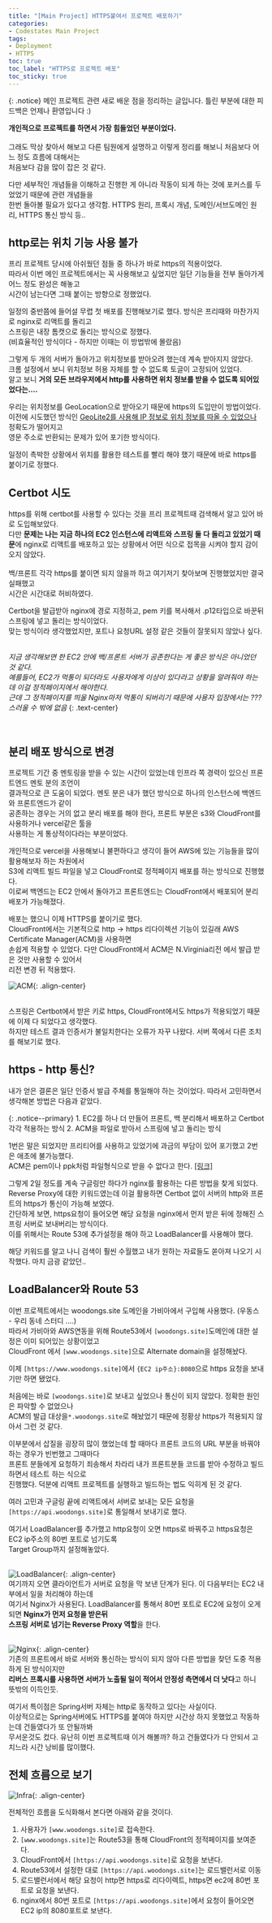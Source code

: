```yaml
---
title: "[Main Project] HTTPS붙여서 프로젝트 배포하기"
categories:
- Codestates Main Project
tags:
- Deployment
- HTTPS
toc: true
toc_label: "HTTPS로 프로젝트 배포"
toc_sticky: true
---
```


{: .notice}
메인 프로젝트 관련 새로 배운 점을 정리하는 글입니다.
틀린 부분에 대한 피드백은 언제나 환영입니다 :)


**개인적으로 프로젝트를 하면서 가장 힘들었던 부분이었다.** <br><br>
그래도 막상 찾아서 해보고 다른 팀원에게 설명하고 이렇게 정리를 해보니 처음보다 어느 정도 흐름에 대해서는 <br>
처음보다 감을 많이 잡은 것 같다. <br>

다만 세부적인 개념들을 이해하고 진행한 게 아니라 작동이 되게 하는 것에 포커스를 두었었기 때문에 관련 개념들을 <br>
한번 돌아볼 필요가 있다고 생각함. HTTPS 원리, 프록시 개념, 도메인/서브도메인 원리, HTTPS 통신 방식 등..<br>


## http로는 위치 기능 사용 불가
프리 프로젝트 당시에 아쉬웠던 점들 중 하나가 바로 https의 적용이었다.<br>
따라서 이번 메인 프로젝트에서는 꼭 사용해보고 싶었지만 일단 기능들을 전부 돌아가게 어느 정도 완성은 해놓고<br>
시간이 남는다면 그때 붙이는 방향으로 정했었다.<br>

일정의 중반쯤에 들어설 무렵 첫 배포를 진행해보기로 했다. 방식은 프리때와 마찬가지로 nginx로 리액트를 돌리고 <br>
스프링은 내장 톰캣으로 돌리는 방식으로 정했다. <br> (비효율적인 방식이다 - 하지만 이때는 이 방법밖에 몰랐음)<br>

그렇게 두 개의 서버가 돌아가고 위치정보를 받아오려 했는데 계속 받아지지 않았다. <br>
크롬 설정에서 보니 위치정보 허용 자체를 할 수 없도록 토글이 고정되어 있었다. <br>
알고 보니 **거의 모든 브라우저에서 http를 사용하면 위치 정보를 받을 수 없도록 되어있었다는....**<br>

우리는 위치정보를 GeoLocation으로 받아오기 때문에 https의 도입만이 방법이었다. <br>
이전에 시도했던 방식인 [GeoLite2를 사용해 IP 정보로 위치 정보를 따올 수 있었으나](https://danc9921.tistory.com/177) 정확도가 떨어지고 <br>
영문 주소로 반환되는 문제가 있어 포기한 방식이다.<br>

일정이 촉박한 상황에서 위치를 활용한 테스트를 빨리 해야 했기 때문에 바로 https를 붙이기로 정했다.<br>

## Certbot 시도
https를 위해 certbot를 사용할 수 있다는 것을 프리 프로젝트때 검색해서 알고 있어 바로 도입해보았다. <br>
다만 **문제는 나는 지금 하나의 EC2 인스턴스에 리액트와 스프링 둘 다 돌리고 있었기 때문**에 nginx로 리액트를 배포하고 있는 
상황에서 어떤 식으로 접목을 시켜야 할지 감이 오지 않았다. <br><br>
백/프론트 각각 https를 붙이면 되지 않을까 하고 여기저기 찾아보며 진행했었지만 결국 실패했고 <br>
시간은 시간대로 허비하였다.<br>

Certbot을 발급받아 nginx에 경로 지정하고, pem 키를 복사해서 .p12타입으로 바꾼뒤 스프링에 넣고 돌리는 방식이었다. <br>
맞는 방식이라 생각했었지만, 포트나 요청URL 설정 같은 것들이 잘못되지 않았나 싶다. <br><br>

_지금 생각해보면 한 EC2 안에 백/프론트 서버가 공존한다는 게 좋은 방식은 아니었던 것 같다._ <br>
_예를들어, EC2가 먹통이 되더라도 사용자에게 이상이 있다라고 상황을 알려줘야 하는데 이걸 정적페이지에서 해야한다._ <br>
_근데 그 정적페이지를 띄울 Nginx마저 먹통이 되버리기 때문에 사용자 입장에서는 ???스러울 수 밖에 없음_ 
{: .text-center}

<br>

## 분리 배포 방식으로 변경
프로젝트 기간 중 멘토링을 받을 수 있는 시간이 있었는데 인프라 쪽 경력이 있으신 프론트엔드 멘토 분의 조언이 <br>
결과적으로 큰 도움이 되었다. 멘토 분은 내가 했던 방식으로 하나의 인스턴스에 백엔드와 프론트엔드가 같이 <br>
공존하는 경우는 거의 없고 분리 배포를 해야 한다, 프론트 부분은 s3와 CloudFront를 사용하거나 vercel같은 툴을 <br>
사용하는 게 통상적이다라는 부분이었다. <br>

개인적으로 vercel을 사용해보니 불편하다고 생각이 들어 AWS에 있는 기능들을 많이 활용해보자 하는 차원에서<br> 
S3에 리액트 빌드 파일을 넣고 CloudFront로 정적페이지 배포를 하는 방식으로 진행했다. <br>
이로써 백엔드는 EC2 안에서 돌아가고 프론트엔드는 CloudFront에서 배포되어 분리 배포가 가능해졌다.<br>

배포는 했으니 이제 HTTPS를 붙이기로 했다. <br>
CloudFront에서는 기본적으로 http -> https 리다이렉션 기능이 있길래 AWS Certificate Manager(ACM)을 사용하면 <br>
손쉽게 적용할 수 있었다. 다만 CloudFront에서 ACM은 N.Virginia리전 에서 발급 받은 것만 사용할 수 있어서 <br>
리전 변경 뒤 적용했다. <br>


![ACM](/assets/images/22-10-26-https/ACM.jpg "ACM"){: .align-center}

<br>
스프링은 Certbot에서 받은 키로 https, CloudFront에서도 https가 적용되었기 때문에 이제 다 되었다고 생각했다. <br>
하지만 테스트 결과 인증서가 불일치한다는 오류가 자꾸 나왔다. 서버 쪽에서 다른 조치를 해보기로 했다. <br>

## https - http 통신? 

내가 얻은 결론은 일단 인증서 발급 주체를 통일해야 하는 것이었다. 따라서 고민하면서 생각해본 방법은 다음과 같았다.<br>

{: .notice--primary} 
    1. EC2를 하나 더 만들어 프론트, 백 분리해서 배포하고 Certbot 각각 적용하는 방식 
    2. ACM을 파일로 받아서 스프링에 넣고 돌리는 방식


1번은 말은 되었지만 프리티어를 사용하고 있었기에 과금의 부담이 있어 포기했고 2번은 애초에 불가능했다.<br>
ACM은 pem이나 ppk처럼 파일형식으로 받을 수 없다고 한다. [[링크]](https://stackoverflow.com/questions/57562148/how-to-download-a-public-certificate-from-amazon-certificate-manager) <br>

그렇게 2일 정도를 계속 구글링만 하다가 nginx를 활용하는 다른 방법을 찾게 되었다. <br>
Reverse Proxy에 대한 키워드였는데 이걸 활용하면 Certbot 없이 서버의 http와 프론트의 https가 통신이 가능해 보였다. <br>
간단하게 보면, https요청이 들어오면 해당 요청을 nginx에서 먼저 받은 뒤에 정해진 스프링 서버로 보내버리는 방식이다. <br>
이를 위해서는 Route 53에 추가설정을 해야 하고 LoadBalancer를 사용해야 했다. <br>

해당 키워드를 알고 나니 검색이 훨씬 수월했고 내가 원하는 자료들도 쏟아져 나오기 시작했다. 마치 금광 같았던..<br>



## LoadBalancer와 Route 53

이번 프로젝트에서는 woodongs.site 도메인을 가비아에서 구입해 사용했다. (우동스 - 우리 동네 스터디 ....)<br>
따라서 가비아와 AWS연동을 위해 Route53에서 `[woodongs.site]`도메인에 대한 설정은 이미 되어있는 상황이었고 <br>
CloudFront 에서 `[www.woodongs.site]`으로 Alternate domain을 설정해놨다. <br>

이제 `[https://www.woodongs.site]`에서 `{EC2 ip주소}:8080`으로 https 요청을 보내기만 하면 됐었다.  <br>

처음에는 바로 `[woodongs.site]`로 보내고 싶었으나 통신이 되지 않았다. 정확한 원인은 파악할 수 없었으나 <br>
ACM의 발급 대상을`*.woodongs.site`로 해놨었기 때문에 정황상 https가 적용되지 않아서 그런 것 같다. <br>

이부분에서 삽질을 굉장히 많이 했었는데 할 때마다 프론트 코드의 URL 부분을 바꿔야 하는 경우가 빈번했고 그때마다 <br>
프론트 분들에게 요청하기 죄송해서 차라리 내가 프론트분들 코드를 받아 수정하고 빌드 하면서 테스트 하는 식으로 <br>
진행했다. 덕분에 리액트 프로젝트를 실행하고 빌드하는 법도 익히게 된 것 같다.<br>

여러 고민과 구글링 끝에 리액트에서 서버로 보내는 모든 요청을 `[https://api.woodongs.site]`로 통일해서 보내기로 했다.<br>

여기서 LoadBalancer를 추가했고 http요청이 오면 https로 바꿔주고 https요청은 EC2 ip주소의 80번 포트로 넘기도록 <br>
Target Group까지 설정해놓았다. <br><br>

![LoadBalancer](/assets/images/22-10-26-https/loadbalancer.jpg "LoadBalancer"){: .align-center}
<br>
여기까지 오면 클라이언트가 서버로 요청을 막 보낸 단계가 된다. 이 다음부터는 EC2 내부에서 일을 처리해야 하는데 <br>
여기서 Nginx가 사용된다. LoadBalancer를 통해서 80번 포트로 EC2에 요청이 오게되면 **Nginx가 먼저 요청을 받은뒤** <br>
**스프링 서버로 넘기는 Reverse Proxy 역할**을 한다. <br><br>

![Nginx](/assets/images/22-10-26-https/nginx.jpg "Nginx"){: .align-center}
<br>
기존의 프론트에서 바로 서버와 통신하는 방식이 되지 않아 다른 방법을 찾던 도중 적용하게 된 방식이지만 <br>
**리버스 프록시를 사용하면 서버가 노출될 일이 적어서 안정성 측면에서 더 낫다**고 하니 뜻밖의 이득인듯. <br>

여기서 특이점은 Spring서버 자체는 http로 동작하고 있다는 사실이다. <br>
이상적으로는 Spring서버에도 HTTPS를 붙여야 하지만 시간상 하지 못했었고 작동하는데 건들였다가 또 안될까봐 <br>
무서운것도 컸다. 유난히 이번 프로젝트때 이거 해볼까? 하고 건들였다가 다 안되서 고치느라 시간 낭비를 많이했다. <br>  
 

## 전체 흐름으로 보기

![Infra](/assets/images/22-10-26-https/infrafin.jpg "Infra"){: .align-center}

전체적인 흐름을 도식화해서 본다면 아래와 같을 것이다.<br>

1. 사용자가 `[www.woodongs.site]`로 접속한다.
2. `[www.woodongs.site]`는 Route53을 통해 CloudFront의 정적페이지를 보여준다. 
3. CloudFront에서 `[https://api.woodongs.site]`로 요청을 보낸다.
4. Route53에서 설정한 대로 `[https://api.woodongs.site]`는 로드밸런서로 이동
5. 로드밸런서에서 해당 요청이 http면 https로 리다이렉트, https면 ec2에 80번 포트로 요청을 보낸다.
6. nginx에서 80번 포트로 `[https://api.woodongs.site]`에서 요청이 들어오면 EC2 ip의 8080포트로 보낸다.

